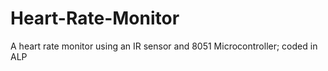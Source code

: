 # Heart-Rate-Monitor
A heart rate monitor using an IR sensor and 8051 Microcontroller; coded in ALP
